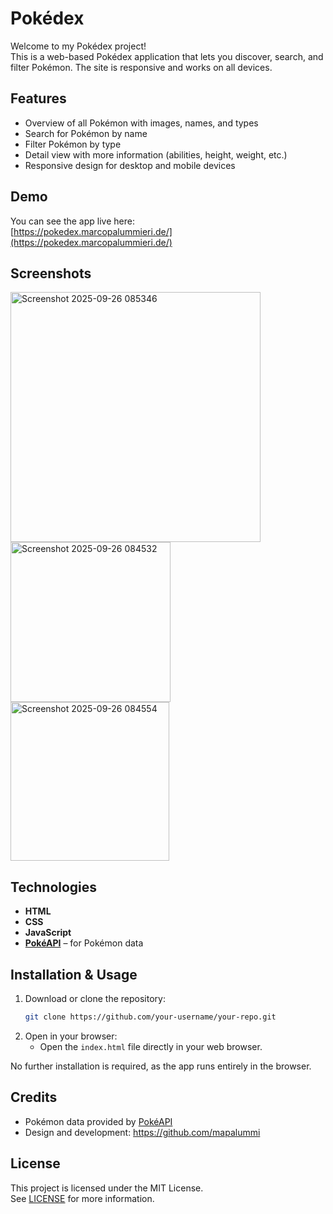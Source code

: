 # Pokédex

Welcome to my Pokédex project!  
This is a web-based Pokédex application that lets you discover, search, and filter Pokémon. The site is responsive and works on all devices.

## Features

- Overview of all Pokémon with images, names, and types
- Search for Pokémon by name
- Filter Pokémon by type
- Detail view with more information (abilities, height, weight, etc.)
- Responsive design for desktop and mobile devices

## Demo

You can see the app live here:  
[https://pokedex.marcopalummieri.de/](https://pokedex.marcopalummieri.de/)

## Screenshots

<img width="400" alt="Screenshot 2025-09-26 085346" src="https://github.com/user-attachments/assets/5cf7c7a2-ccd9-4e6b-adbd-e581f3709ada" />
<img width="256"  alt="Screenshot 2025-09-26 084532" src="https://github.com/user-attachments/assets/d0608b6f-ebdf-44a8-b7cf-12216b2457d6" />
<img width="254"  alt="Screenshot 2025-09-26 084554" src="https://github.com/user-attachments/assets/2d8efd9b-7436-4c41-874f-4e370075c396" />


## Technologies

- **HTML**
- **CSS**
- **JavaScript**
- **[PokéAPI](https://pokeapi.co/)** – for Pokémon data

## Installation & Usage

1. Download or clone the repository:
    ```bash
    git clone https://github.com/your-username/your-repo.git
    ```
2. Open in your browser:
    - Open the `index.html` file directly in your web browser.

No further installation is required, as the app runs entirely in the browser.

## Credits

- Pokémon data provided by [PokéAPI](https://pokeapi.co/)
- Design and development: https://github.com/mapalummi

## License

This project is licensed under the MIT License.  
See [LICENSE](LICENSE) for more information.
